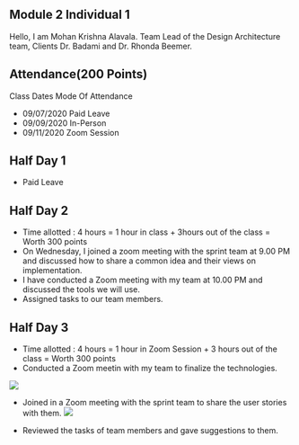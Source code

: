 ## Module 2 Individual 1
Hello, I am Mohan Krishna Alavala. Team Lead of the Design Architecture team, Clients Dr. Badami and Dr. Rhonda Beemer.

## Attendance(200 Points)
Class Dates Mode Of Attendance
- 09/07/2020 Paid Leave
- 09/09/2020 In-Person
- 09/11/2020 Zoom Session

## Half Day 1
- Paid Leave


## Half Day 2
- Time allotted : 4 hours = 1 hour in class + 3hours out of the class = Worth 300 points
- On Wednesday, I joined a zoom meeting with the sprint team at 9.00 PM and discussed how to share a common idea and their views on implementation.
- I have conducted a Zoom meeting with my team at 10.00 PM and discussed the tools we will use.
- Assigned tasks to our team members.


## Half Day 3
- Time allotted : 4 hours = 1 hour in Zoom Session + 3 hours out of the class = Worth 300 points
- Conducted a Zoom meetin with my team to finalize the technologies.

![](https://github.com/annie0sc/gdp_health_app/blob/master/Design%20Architecture/Meetings/Team%20meeting.png?raw=true)


- Joined in a Zoom meeting with the sprint team to share the user stories with them.
![](https://github.com/annie0sc/gdp_health_app/blob/master/Design%20Architecture/Meetings/Meeting%20with%20sprint%20planning%20team.PNG?raw=true)

- Reviewed the tasks of team members and gave suggestions to them.

